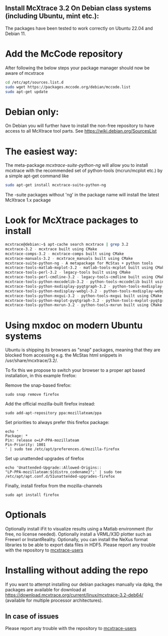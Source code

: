 ## Install McXtrace 3.2 On Debian class systems (including Ubuntu, mint etc.):
The packages have been tested to work correctly on Ubuntu 22.04 and Debian 11.

# Add the McCode repository
After following the below steps your package manager should now be aware of mcxtrace
```bash
cd /etc/apt/sources.list.d
sudo wget https://packages.mccode.org/debian/mccode.list
sudo apt-get update
```

# Debian only:
On Debian you will further have to install the non-free repository to have access to all McXtrace tool parts. See https://wiki.debian.org/SourcesList

# The easiest way:
The meta-package *mcxtrace-suite-python-ng* will allow you to install mcxtrace with the recommended set of python-tools (mcrun/mcplot etc.) by a simple apt-get command like
```bash
sudo apt-get install mcxtrace-suite-python-ng
```
The -suite packages without 'ng' in the package name will install the
latest McXtrace 1.x package

# Look for McXtrace packages to install
```bash
mcxtrace@debian:~$ apt-cache search mcxtrace | grep 3.2
mcxtrace-3.2 - mcxtrace built using CMake
mcxtrace-comps-3.2 - mcxtrace-comps built using CMake
mcxtrace-manuals-3.2 - mcxtrace_manuals built using CMake
mcxtrace-suite-python-ng - A metapackage for McStas + python tools
mcxtrace-tools-matlab-mxplot-3.2 - matlab-tools-mcplot built using CMake
mcxtrace-tools-perl-3.2 - legacy-tools built using CMake
mcxtrace-tools-perl-cmdline-3.2 - legacy-tools-cmdline built using CMake
mcxtrace-tools-python-mxcodelib-3.2 - python-tools-mccodelib built using CMake
mcxtrace-tools-python-mxdisplay-pyqtgraph-3.2 - python-tools-mxdisplay-pyqtgraph built using CMake
mcxtrace-tools-python-mxdisplay-webgl-3.2 - python-tools-mxdisplay-webgl built using CMake
mcxtrace-tools-python-mxgui-3.2 - python-tools-mxgui built using CMake
mcxtrace-tools-python-mxplot-pyqtgraph-3.2 - python-tools-mxplot-pyqtgraph built using CMake
mcxtrace-tools-python-mxrun-3.2 - python-tools-mxrun built using CMake
```
# Using mxdoc on modern Ubuntu systems
Ubuntu is shipping its browsers as "snap" packages, meaning that they
are blocked from accessing e.g. the McStas html snippets in
/usr/share/mcxtrace/3.2/.

To fix this we propose to switch your browser to a proper apt based
installation, in this example firefox:

Remove the snap-based firefox:
```
sudo snap remove firefox
```
Add the official mozilla-built firefox instead:
```
sudo add-apt-repository ppa:mozillateam/ppa
```
Set priorities to always prefer this firefox package:
```
echo '
Package: *
Pin: release o=LP-PPA-mozillateam
Pin-Priority: 1001
' | sudo tee /etc/apt/preferences.d/mozilla-firefox
```
Set up unattended upgrades of firefox
```
echo 'Unattended-Upgrade::Allowed-Origins::
"LP-PPA-mozillateam:${distro_codename}";' | sudo tee
/etc/apt/apt.conf.d/51unattended-upgrades-firefox
```
Finally, install firefox from the mozilla-channels
```
sudo apt install firefox
```

# Optionals
Optionally install iFit to visualize results using a Matlab environment (for free, no license needed).
Optionally install a VRML/X3D plotter such as Freewrl or InstantReality.
Optionally, you can install the NeXus format libraries to be able to export data files in HDF5.
Please report any trouble with the repository to [mcxtrace-users](mailto:mcxtrace-users@mcxtrace.org)

# Installing without adding the repo
If you want to attempt installing our debian packages manually via
dpkg, the packages are available for download at https://download.mcxtrace.org/current/linux/mcxtrace-3.2-deb64/
(available for multiple processor architectures).

## In case of issues
Please report any trouble with the repository to [mcxtrace-users](mailto:mcxtrace-users@mcxtrace.org)
